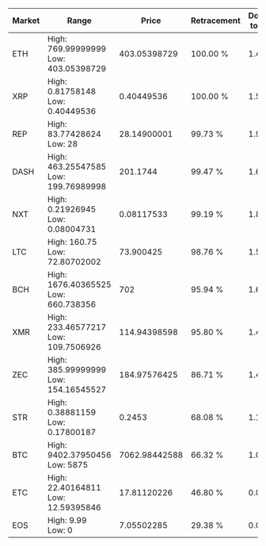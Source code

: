| Market | Range | Price| Retracement | Doubles to 50% |
| --- | --- | --- | --- | --- |
| ETH | High: 769.99999999<br />Low: 403.05398729 | 403.05398729 | 100.00 % | 1.46 |
| XRP | High: 0.81758148<br />Low: 0.40449536 | 0.40449536 | 100.00 % | 1.51 |
| REP | High: 83.77428624<br />Low: 28 | 28.14900001 | 99.73 % | 1.99 |
| DASH | High: 463.25547585<br />Low: 199.76989998 | 201.1744 | 99.47 % | 1.65 |
| NXT | High: 0.21926945<br />Low: 0.08004731 | 0.08117533 | 99.19 % | 1.84 |
| LTC | High: 160.75<br />Low: 72.80702002 | 73.900425 | 98.76 % | 1.58 |
| BCH | High: 1676.40365525<br />Low: 660.738356 | 702 | 95.94 % | 1.66 |
| XMR | High: 233.46577217<br />Low: 109.7506926 | 114.94398598 | 95.80 % | 1.49 |
| ZEC | High: 385.99999999<br />Low: 154.16545527 | 184.97576425 | 86.71 % | 1.46 |
| STR | High: 0.38881159<br />Low: 0.17800187 | 0.2453 | 68.08 % | 1.16 |
| BTC | High: 9402.37950456<br />Low: 5875 | 7062.98442588 | 66.32 % | 1.08 |
| ETC | High: 22.40164811<br />Low: 12.59395846 | 17.81120226 | 46.80 % | 0.00 |
| EOS | High: 9.99<br />Low: 0 | 7.05502285 | 29.38 % | 0.00 |
